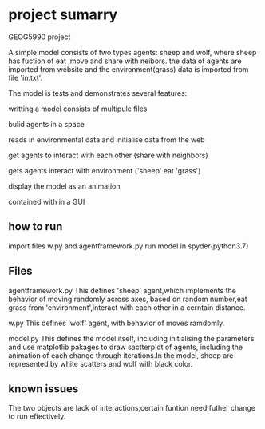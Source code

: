 # project sumarry

GEOG5990 project

A simple model consists of two types agents: sheep and wolf, where sheep has fuction of eat ,move and share with neibors.
the data of agents are imported from website and the environment(grass) data is imported from file 'in.txt'.

The model is tests and demonstrates several features:

writting a model consists of multipule files

bulid agents in a space

reads in environmental data and initialise data from the web

get agents to interact with each other (share with neighbors)

gets agents interact with environment ('sheep' eat 'grass')

display the model as an animation

contained with in a GUI



## how to run
import files w.py and agentframework.py 
run model in spyder(python3.7)


## Files
agentframework.py This defines 'sheep' agent,which implements the behavior of moving randomly across axes, based on random number,eat grass from 'environment',interact with each other in a cerntain distance.

w.py This defines 'wolf' agent, with behavior of moves ramdomly.

model.py This defines the model itself, including initialising the parameters and use matplotlib pakages to draw sactterplot of agents, including the animation of each change through iterations.In the model, sheep are represented by white scatters and wolf with black color.
## known issues
The two objects are lack of interactions,certain funtion need futher change to run effectively.

